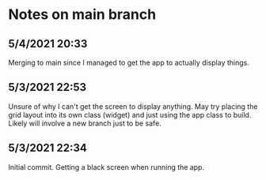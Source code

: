 # Notes on main branch

## 5/4/2021 20:33
Merging to main since I managed to get the app to actually display things.

## 5/3/2021 22:53
Unsure of why I can't get the screen to display anything. May try placing the grid layout into its own class (widget) and just using the app class to build. Likely will involve a new branch just to be safe.

## 5/3/2021 22:34
Initial commit. Getting a black screen when running the app. 